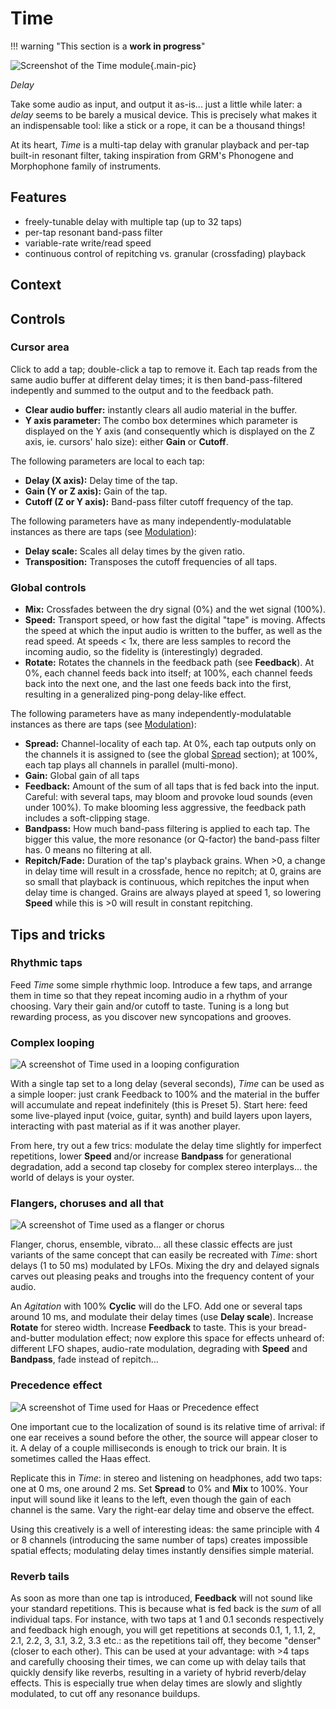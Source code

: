 # Time

!!! warning "This section is a **work in progress**"

![Screenshot of the Time module](../assets/images/time.png){.main-pic}

_Delay_

Take some audio as input, and output it as-is... just a little while later: a _delay_ seems to be
barely a musical device. This is precisely what makes it an indispensable tool: like a stick or a
rope, it can be a thousand things!

<!-- purely time-domain operations -->
<!-- unlike a traditional delay -->
<!-- 10 milliseconds or 10 minutes -->

At its heart, _Time_ is a multi-tap delay with granular playback and per-tap built-in resonant
filter, taking inspiration from GRM's Phonogene and Morphophone family of instruments.

## Features

- freely-tunable delay with multiple tap (up to 32 taps)
- per-tap resonant band-pass filter
- variable-rate write/read speed
- continuous control of repitching vs. granular (crossfading) playback

## Context

<!-- magnetic tape or digital samples: work the same -->
<!-- The advent of magnetic tape -->

## Controls

### Cursor area

Click to add a tap; double-click a tap to remove it. Each tap reads from the same audio buffer at
different delay times; it is then band-pass-filtered indepently and summed to the output and to the
feedback path.

- **Clear audio buffer:** instantly clears all audio material in the buffer.
- **Y axis parameter:** The combo box determines which parameter is displayed on the Y axis (and
  consequently which is displayed on the Z axis, ie. cursors' halo size): either **Gain** or
  **Cutoff**.

The following parameters are local to each tap:

- **Delay (X axis):** Delay time of the tap.
- **Gain (Y or Z axis):** Gain of the tap.
- **Cutoff (Z or Y axis):** Band-pass filter cutoff frequency of the tap.

The following parameters have as many independently-modulatable instances as there are taps (see
  [Modulation](../atelier/modulation.md)):

- **Delay scale:** Scales all delay times by the given ratio.
- **Transposition:** Transposes the cutoff frequencies of all taps.

### Global controls

- **Mix:** Crossfades between the dry signal (0%) and the wet signal (100%).
- **Speed:** Transport speed, or how fast the digital "tape" is moving. Affects the speed at which
  the input audio is written to the buffer, as well as the read speed. At speeds < 1x, there are
  less samples to record the incoming audio, so the fidelity is (interestingly) degraded.
- **Rotate:** Rotates the channels in the feedback path (see **Feedback**). At 0%, each channel
  feeds back into itself; at 100%, each channel feeds back into the next one, and the last one feeds
  back into the first, resulting in a generalized ping-pong delay-like effect.

The following parameters have as many independently-modulatable instances as there are taps (see
  [Modulation](../atelier/modulation.md)):

- **Spread:** Channel-locality of each tap. At 0%, each tap outputs only on the channels it is
  assigned to (see the global [Spread](../atelier/multichannel.md#spread) section); at 100%, each
  tap plays all channels in parallel (multi-mono).
- **Gain:** Global gain of all taps
- **Feedback:** Amount of the sum of all taps that is fed back into the input. Careful: with several
  taps, may bloom and provoke loud sounds (even under 100%). To make blooming less aggressive, the
  feedback path includes a soft-clipping stage.
- **Bandpass:** How much band-pass filtering is applied to each tap. The bigger this value, the more
  resonance (or Q-factor) the band-pass filter has. 0 means no filtering at all.
- **Repitch/Fade:** Duration of the tap's playback grains. When >0, a change in delay time will
  result in a crossfade, hence no repitch; at 0, grains are so small that playback is continuous,
  which repitches the input when delay time is changed. Grains are always played at speed 1, so
  lowering **Speed** while this is >0 will result in constant repitching.

## Tips and tricks

### Rhythmic taps

Feed _Time_ some simple rhythmic loop. Introduce a few taps, and arrange them in time so that they
repeat incoming audio in a rhythm of your choosing. Vary their gain and/or cutoff to taste. Tuning
is a long but rewarding process, as you discover new syncopations and grooves.

### Complex looping

![A screenshot of Time used in a looping configuration](../assets/images/time-looper.png)

With a single tap set to a long delay (several seconds), _Time_ can be used as a simple looper: just
crank Feedback to 100% and the material in the buffer will accumulate and repeat indefinitely (this
is Preset 5). Start here: feed some live-played input (voice, guitar, synth) and build layers upon
layers, interacting with past material as if it was another player.

From here, try out a few trics: modulate the delay time slightly for imperfect repetitions, lower **Speed** and/or increase **Bandpass** for generational degradation, add a second tap closeby for complex stereo interplays... the world of delays is your oyster.

### Flangers, choruses and all that

![A screenshot of Time used as a flanger or chorus](../assets/images/time-flanger.png)

Flanger, chorus, ensemble, vibrato... all these classic effects are just variants of the same
concept that can easily be recreated with _Time_: short delays (1 to 50 ms) modulated by LFOs.
Mixing the dry and delayed signals carves out pleasing peaks and troughs into the frequency content
of your audio.

An _Agitation_ with 100% **Cyclic** will do the LFO. Add one or several taps around 10 ms, and
modulate their delay times (use **Delay scale**). Increase **Rotate** for stereo width. Increase
**Feedback** to taste. This is your bread-and-butter modulation effect; now explore this space for
effects unheard of: different LFO shapes, audio-rate modulation, degrading with **Speed** and
**Bandpass**, fade instead of repitch...

### Precedence effect

![A screenshot of Time used for Haas or Precedence effect](../assets/images/time-precedence.png)

One important cue to the localization of sound is its relative time of arrival: if one ear receives
a sound before the other, the source will appear closer to it. A delay of a couple milliseconds is
enough to trick our brain. It is sometimes called the Haas effect.

Replicate this in _Time_: in stereo and listening on headphones, add two
taps: one at 0 ms, one around 2 ms. Set **Spread** to 0% and **Mix** to 100%. Your input will sound
like it leans to the left, even though the gain of each channel is the same. Vary the right-ear delay time and observe the effect.

Using this creatively is a well of interesting ideas: the same principle with 4 or 8 channels (introducing the same number of taps) creates impossible spatial effects; modulating delay times instantly densifies simple material.

### Reverb tails

As soon as more than one tap is introduced, **Feedback** will not sound like your standard
repetitions. This is because what is fed back is the _sum_ of all individual taps. For instance,
with two taps at 1 and 0.1 seconds respectively and feedback high enough, you will get repetitions
at seconds 0.1, 1, 1.1, 2, 2.1, 2.2, 3, 3.1, 3.2, 3.3 etc.: as the repetitions tail off, they become
"denser" (closer to each other). This can be used at your advantage: with >4 taps and carefully
choosing their times, we can come up with delay tails that quickly densify like reverbs, resulting
in a variety of hybrid reverb/delay effects. This is especially true when delay times are slowly and
slightly modulated, to cut off any resonance buildups.
